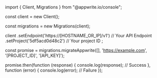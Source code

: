 import { Client, Migrations } from "@appwrite.io/console";

const client = new Client();

const migrations = new Migrations(client);

client
    .setEndpoint('https://[HOSTNAME_OR_IP]/v1') // Your API Endpoint
    .setProject('5df5acd0d48c2') // Your project ID
;

const promise = migrations.migrateAppwrite([], 'https://example.com', '[PROJECT_ID]', '[API_KEY]');

promise.then(function (response) {
    console.log(response); // Success
}, function (error) {
    console.log(error); // Failure
});